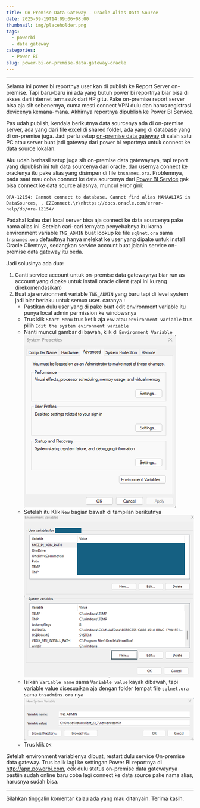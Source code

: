 ```yaml
---
title: On-Premise Data Gateway - Oracle Alias Data Source
date: 2025-09-19T14:09:06+08:00
thumbnail: img/placeholder.png
tags:
  - powerbi
  - data gateway
categories:
  - Power BI
slug: power-bi-on-premise-data-gateway-oracle
---
```


----------

Selama ini power bi reportnya user kan di publish ke Report Server on-premise. Tapi baru-baru ini ada yang butuh power bi reportnya biar bisa di akses dari internet termasuk dari HP gitu. Pake on-premise report server bisa aja sih sebenernya, cuma mesti connect VPN dulu dan harus registrasi devicenya kemana-mana. Akhirnya reportnya dipublish ke Power BI Service.
<!--more-->
Pas udah publish, kendala berikutnya data sourcenya ada di on-premise server, ada yang dari file excel di shared folder, ada yang di database yang di on-premise juga. Jadi perlu setup [on-premise data gateway](https://learn.microsoft.com/en-us/power-bi/connect-data/service-gateway-onprem) di salah satu PC atau server buat jadi gateway dari power bi reportnya untuk connect ke data source lokalan.

Aku udah berhasil setup juga sih on-premise data gatewaynya, tapi report yang dipublish ini tuh data sourcenya dari oracle, dan usernya connect ke oraclenya itu pake alias yang disimpen di file `tnsnames.ora`. Problemnya, pada saat mau coba connect ke data sourcenya dari [Power BI Service](https://app.powerbi.com) gak bisa connect ke data source aliasnya, muncul error gini:

```
ORA-12154: Cannot connect to database. Cannot find alias NAMAALIAS in DataSources, , EZConnect.\r\nhttps://docs.oracle.com/error-help/db/ora-12154/

```
Padahal kalau dari local server bisa aja connect ke data sourcenya pake nama alias ini. Setelah cari-cari ternyata penyebabnya itu karna environment variable `TNS_ADMIN` buat lookup ke file `sqlnet.ora` sama `tnsnames.ora` defaultnya hanya melekat ke user yang dipake untuk install Oracle Clientnya, sedangkan service account buat jalanin service on-premise data gateway itu beda.

Jadi solusinya ada dua:
1. Ganti service account untuk on-premise data gatewaynya biar run as account yang dipake untuk install oracle client (tapi ini kurang direkomendasikan)
2. Buat aja environment variable `TNS_ADMIN` yang baru tapi di level system jadi biar berlaku untuk semua user. caranya :
   - Pastikan dulu user yang di pake buat edit environment variable itu punya local admin permission ke windowsnya
   - Trus klik `Start Menu` trus ketik aja `env` atau `environment variable` trus pilih `Edit the system evironment variable`
   - Nanti muncul gambar di bawah, klik di `Environment Variable`
      ![System Properties](opm-01.png)
   - Setelah itu Klik `New` bagian bawah di tampilan berikutnya 
      ![Environment Variables](opm-02.png)
   - Isikan `Variable name` sama `Variable value` kayak dibawah, tapi variable value disesuaikan aja dengan folder tempat file `sqlnet.ora` sama `tnsadmins.ora` nya
      ![New System Variable](opm-03.png)
   - Trus klik `OK`

Setelah environment variablenya dibuat, restart dulu service On-premise data gateway. Trus balik lagi ke settingan Power BI reportnya di http://app.powerbi.com, cek dulu status on-premise data gatewaynya pastiin sudah online baru coba lagi connect ke data source pake nama alias, harusnya sudah bisa.

----------

Silahkan tinggalin komentar kalau ada yang mau ditanyain. Terima kasih.